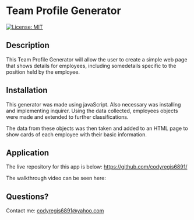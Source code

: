 # Team Profile Generator

[![License: MIT](https://img.shields.io/badge/License-MIT-yellow.svg)](https://opensource.org/licenses/MIT)

## Description

This Team Profile Generator will allow the user to create a simple web page that shows details for employees, including somedetails specific to the position held by the employee.

## Installation

This generator was made using javaScript.  Also necessary was installing and implementing inquirer.  Using the data collected, employees objects were made and extended to further classifications. 

The data from these objects was then taken and added to an HTML page to show cards of each employee with their basic information.

## Application

The live repository for this app is below:
https://github.com/codyregis6891/

The walkthrough video can be seen here:





## Questions?

Contact me: codyregis6891@yahoo.com